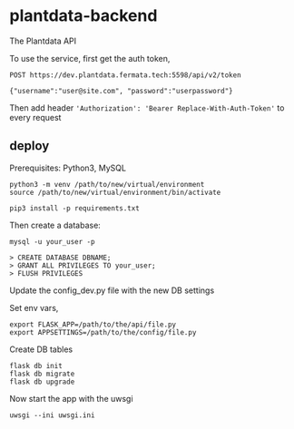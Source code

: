# plantdata-backend

The Plantdata API

To use the service, first get the auth token,

```
POST https://dev.plantdata.fermata.tech:5598/api/v2/token

{"username":"user@site.com", "password":"userpassword"}
```

Then add header `'Authorization': 'Bearer Replace-With-Auth-Token'` to every request

## deploy

Prerequisites: Python3, MySQL

```
python3 -m venv /path/to/new/virtual/environment
source /path/to/new/virtual/environment/bin/activate

pip3 install -p requirements.txt
```

Then create a database:

```
mysql -u your_user -p

> CREATE DATABASE DBNAME;
> GRANT ALL PRIVILEGES TO your_user;
> FLUSH PRIVILEGES

```


Update the config_dev.py file with the new DB settings

Set env vars,

```
export FLASK_APP=/path/to/the/api/file.py
export APPSETTINGS=/path/to/the/config/file.py

```

Create DB tables

```
flask db init
flask db migrate
flask db upgrade
```

Now start the app with the uwsgi

```
uwsgi --ini uwsgi.ini
```